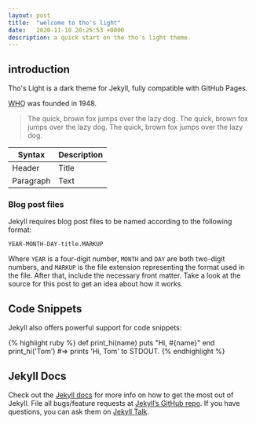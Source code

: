 ```yaml
---
layout: post
title:  "welcome to tho's light"
date:   2020-11-10 20:25:53 +0000
description: a quick start on the tho's light theme.
---
```

## introduction

Tho's Light is a dark theme for Jekyll, fully compatible with GitHub Pages.

<abbr title="World Health Organization">WHO</abbr> was founded in 1948.

<blockquote>
The quick, brown fox jumps over the lazy dog. The quick, brown fox jumps over the lazy dog. The quick, brown fox jumps over the lazy dog. 
</blockquote>

| Syntax      | Description |
| ----------- | ----------- |
| Header      | Title       |
| Paragraph   | Text        |

### Blog post files

Jekyll requires blog post files to be named according to the following format:

`YEAR-MONTH-DAY-title.MARKUP`

Where `YEAR` is a four-digit number, `MONTH` and `DAY` are both two-digit numbers, and `MARKUP` is the file extension representing the format used in the file. After that, include the necessary front matter. Take a look at the source for this post to get an idea about how it works.

## Code Snippets

Jekyll also offers powerful support for code snippets:

{% highlight ruby %}
def print_hi(name)
  puts "Hi, #{name}"
end
print_hi('Tom')
#=> prints 'Hi, Tom' to STDOUT.
{% endhighlight %}

## Jekyll Docs

Check out the [Jekyll docs][jekyll-docs] for more info on how to get the most out of Jekyll. File all bugs/feature requests at [Jekyll’s GitHub repo][jekyll-gh]. If you have questions, you can ask them on [Jekyll Talk][jekyll-talk].

[jekyll-docs]: https://jekyllrb.com/docs/home
[jekyll-gh]:   https://github.com/jekyll/jekyll
[jekyll-talk]: https://talk.jekyllrb.com/
